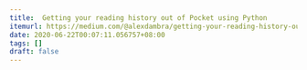 ```yaml
---
title:  Getting your reading history out of Pocket using Python
itemurl: https://medium.com/@alexdambra/getting-your-reading-history-out-of-pocket-using-python-b4253dbe865c
date: 2020-06-22T00:07:11.056757+08:00
tags: []
draft: false
---
```

